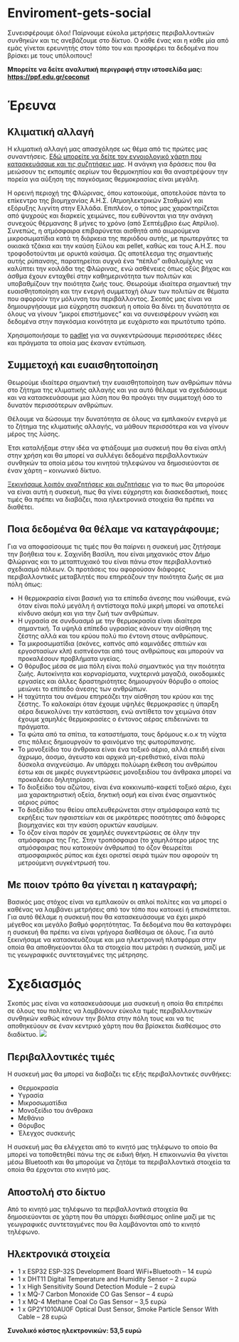 # Enviroment-gets-social
Συνεισφέρουμε όλοι! Παίρνουμε εύκολα μετρήσεις περιβαλλοντικών συνθηκών και τις ανεβάζουμε στο δίκτυο. Ο κάθε ένας και η κάθε μία από εμάς γίνεται ερευνητής στον τόπο του και προσφέρει τα δεδομένα που βρίσκει με τους υπόλοιπους!

**Μπορείτε να δείτε αναλυτική περιγραφή στην ιστοσελίδα μας: https://ppf.edu.gr/coconut**

# Έρευνα
## Κλιματική αλλαγή
Η κλιματική αλλαγή μας απασχόλησε ως θέμα από τις πρώτες μας συναντήσεις. [Εδώ μπορείτε να δείτε τον εννοιολογικό χάρτη που κατασκευάσαμε και τις συζητήσεις μας](https://ppf.edu.gr/hackers/archives/1262 "Εδώ μπορείτε να δείτε τον εννοιολογικό χάρτη που κατασκευάσαμε και τις συζητήσεις μας"). Η ανάγκη για δράσεις που θα μειώσουν τις εκπομπές αερίων του θερμοκηπίου και θα αναστρέψουν την πορεία για αύξηση της παγκόσμιας θερμοκρασίας είναι μεγάλη. 

Η ορεινή περιοχή της Φλώρινας, όπου κατοικούμε, αποτελούσε πάντα το επίκεντρο της βιομηχανίας Α.Η.Σ. (Ατμοηλεκτρικών Σταθμών) και εξόρυξης λιγνίτη στην Ελλάδα. Επιπλέον, ο τόπος μας χαρακτηρίζεται από ψυχρούς και διαρκείς χειμώνες, που ευθύνονται για την ανάγκη συνεχούς θέρμανσης 8 μήνες το χρόνο (από Σεπτέμβριο έως Απρίλιο). Συνεπώς, η ατμόσφαιρα επιβαρύνεται αισθητά από αιωρούμενα μικροσωματίδια κατά τη διάρκεια της περιόδου αυτής, με πρωτεργάτες τα οικιακά τζάκια και την καύση ξύλου και pellet, καθώς και τους Α.Η.Σ. που τροφοδοτούνται με ορυκτά καύσιμα. Ως αποτέλεσμα της σημαντικής αυτής ρύπανσης, παρατηρείται συχνά ένα “πέπλο” αιθαλομίχλης να καλύπτει την κοιλάδα της Φλώρινας, ενώ ασθένειες όπως οξύς βήχας και άσθμα έχουν ενταχθεί στην καθημερινότητα των πολιτών και υποβαθμίζουν την ποιότητα ζωής τους. Θεωρούμε ιδιαίτερα σημαντική την ευαισθητοποίηση και την ενεργή συμμετοχή όλων των πολιτών σε θέματα που αφορούν την μόλυνση του περιβάλλοντος. Σκοπός μας είναι να δημιουργήσουμε μια εύχρηστη συσκευή η οποία θα δίνει τη δυνατότητα σε όλους να γίνουν “μικροί επιστήμονες” και να συνεισφέρουν γνώση και δεδομένα στην παγκόσμια κοινότητα με ευχάριστο και πρωτότυπο τρόπο.

Χρησιμοποιήσαμε το [padlet](https://padlet.com/ioarvanit/c3maulbxprcy "padlet") για να συγκεντρώσουμε περισσότερες ιδέες και πράγματα τα οποία μας έκαναν εντύπωση.

## Συμμετοχή και ευαισθητοποίηση
Θεωρούμε ιδιαίτερα σημαντική την ευαισθητοποίηση των ανθρώπων πάνω στο ζήτημα της κλιματικής αλλαγής και για αυτό θέλαμε να σχεδιάσουμε και να κατασκευάσουμε μια λύση που θα προάγει την συμμετοχή όσο το δυνατόν περισσότερων ανθρώπων.

Θέλουμε να δώσουμε την δυνατότητα σε όλους να εμπλακούν ενεργά με το ζήτημα της κλιματικής αλλαγής, να μάθουν περισσότερα και να γίνουν μέρος της λύσης.

Έτσι καταλήξαμε στην ιδέα να φτιάξουμε μια συσκευή που θα είναι απλή στην χρήση και θα μπορεί να συλλέγει δεδομένα περιβαλλοντικών συνθηκών τα οποία μέσω του κινητού τηλεφώνου να δημοσιεύονται σε έναν χάρτη – κοινωνικό δίκτυο.

[Ξεκινήσαμε λοιπόν αναζητήσεις και συζητήσεις](https://padlet.com/bobosgiannis/Project "Ξεκινήσαμε λοιπόν αναζητήσεις και συζητήσεις") για το πως θα μπορούσε να είναι αυτή η συσκευή, πως θα γίνει εύχρηστη και διασκεδαστική, ποιες τιμές θα πρέπει να διαβάζει, ποια ηλεκτρονικά στοιχεία θα πρέπει να διαθέτει.
## Ποια δεδομένα θα θέλαμε να καταγράφουμε;
Για να αποφασίσουμε τις τιμές που θα παίρνει η συσκευή μας ζητήσαμε την βοήθεια του κ. Σαχινίδη Βασίλη, που είναι μηχανικός στον Δήμο Φλώρινας και το μεταπτυχιακό του είναι πάνω στον περιβαλλοντικό σχεδιασμό πόλεων. Οι προτάσεις του αφορούσαν διάφορες περιβαλλοντικές μεταβλητές που επηρεάζουν την ποιότητα ζωής σε μια πόλη όπως: 
- Η θερμοκρασία είναι βασική για τα επίπεδα άνεσης που νιώθουμε, ενώ όταν είναι πολύ μεγάλη ή αντίστοιχα πολύ μικρή μπορεί να αποτελεί κίνδυνο ακόμη και για την ζωή των ανθρώπων.
- Η υγρασία σε συνδυασμό με την θερμοκρασία είναι ιδιαίτερα σημαντική. Τα υψηλά επίπεδα υγρασίας κάνουν την αίσθηση της ζέστης αλλά και του κρύου πολύ πιο έντονη στους ανθρώπους.
- Τα μικροσωματίδια (σκόνες, καπνός από καμινάδες σπιτιών και εργοστασίων κλπ) εισπνέονται από τους ανθρώπους και μπορούν να προκαλέσουν προβλήματα υγείας.
- Ο θόρυβος μέσα σε μια πόλη είναι πολύ σημαντικός για την ποιότητα ζωής. Αυτοκίνητα και κορναρίσματα, νυχτερινά μαγαζιά, οικοδομικές εργασίες και άλλες δραστηριότητες δημιουργούν θόρυβο ο οποίος μειώνει το επίπεδο άνεσης των ανθρώπων.
- Η ταχύτητα του ανέμου επηρεάζει την αίσθηση του κρύου και της ζέστης. Το καλοκαίρι όταν έχουμε υψηλές θερμοκρασίες η ύπαρξη αέρα διευκολύνει την κατάσταση, ενώ αντίθετα τον χειμώνα όταν έχουμε χαμηλές θερμοκρασίες ο έντονος αέρας επιδεινώνει τα πράγματα. 
- Τα φώτα από τα σπίτια, τα καταστήματα, τους δρόμους κ.ο.κ τη νύχτα στις πόλεις δημιουργούν το φαινόμενο της φωτορύπανσης.
- Το μονοξείδιο του άνθρακα είναι ένα τοξικό αέριο, αλλά επειδή είναι άχρωμο, άοσμο, άγευστο και αρχικά μη-ερεθιστικό, είναι πολύ δύσκολα ανιχνεύσιμο. Αν υπάρχει πολύωρη έκθεση του ανθρώπου έστω και σε μικρές συγκεντρώσεις μονοξειδίου του άνθρακα μπορεί να προκαλέσει δηλητηρίαση.
- Το διοξείδιο του αζώτου, είναι ένα κοκκινωπό-καφετί τοξικό αέριο, έχει μια χαρακτηριστική οξεία, δηκτική οσμή και είναι ένας σημαντικός αέριος ρύπος
- Το διοξείδιο του θείου απελευθερώνεται στην ατμόσφαιρα κατά τις εκρήξεις των ηφαιστείων και σε μικρότερες ποσότητες από διάφορες βιομηχανίες και την καύση ορυκτών καυσίμων.
- Το όζον είναι παρόν σε χαμηλές συγκεντρώσεις σε όλην την ατμόσφαιρα της Γης. Στην τροπόσφαιρα (το χαμηλότερο μέρος της ατμόσφαιρας που κατοικούν άνθρωποι) το όζον θεωρείται ατμοσφαιρικός ρύπος και έχει οριστεί σειρά τιμών που αφορούν τη μετρούμενη συγκέντρωσή του. 
## Με ποιον τρόπο θα γίνεται η καταγραφή;
Βασικός μας στόχος είναι να εμπλακούν οι απλοί πολίτες και να μπορεί ο καθένας να λαμβάνει μετρήσεις από τον τόπο που κατοικεί ή επισκέπτεται. Για αυτό θέλαμε η συσκευή που θα κατασκευάσουμε να έχει μικρό μέγεθος και μεγάλο βαθμό φορητότητας. Τα δεδομένα που θα καταγράφει η συσκευή θα πρέπει να είναι γρήγορα διαθέσιμα σε όλους. Για αυτό ξεκινήσαμε να κατασκευάζουμε και μια ηλεκτρονική πλατφόρμα στην οποία θα αποθηκεύονται όλα τα στοιχεία που μετράει η συσκεύη, μαζί με τις γεωγραφικές συντεταγμένες της μέτρησης.
# Σχεδιασμός
Σκοπός μας είναι να κατασκευάσουμε μια συσκευή η οποία θα επιτρέπει σε όλους του πολίτες να λαμβάνουν εύκολα τιμές περιβαλλοντικών συνθηκών καθώς κάνουν την βόλτα στην πόλη τους και να τις αποθηκεύουν σε έναν κεντρικό χάρτη που θα βρίσκεται διαθέσιμος στο διαδίκτυο.
![](https://ppf.edu.gr/coconut/wp-content/uploads/2020/01/coconut.png)
## Περιβαλλοντικές τιμές
Η συσκευή μας θα μπορεί να διαβάζει τις εξής περιβαλλοντικές συνθήκες:
- Θερμοκρασία
- Υγρασία
- Μικροσωματίδια
- Μονοξείδιο του άνθρακα
- Μεθάνιο
- Θόρυβος
- Έλεγχος συσκευής

Η συσκευή μας θα ελέγχεται από το κινητό μας τηλέφωνο το οποίο θα μπορεί να τοποθετηθεί πάνω της σε ειδική θήκη. Η επικοινωνία θα γίνεται μέσω Bluetooth και θα μπορούμε να ζητάμε τα περιβαλλοντικά στοιχεία τα οποία θα έρχονται στο κινητό μας.

## Αποστολή στο δίκτυο
Από το κινητό μας τηλέφωνο τα περιβαλλοντικά στοιχεία θα δημοσιεύονται σε χάρτη που θα υπάρχει διαθέσιμος online μαζί με τις γεωγραφικές συντεταγμένες που θα λαμβάνονται από το κινητό τηλέφωνο.

## Ηλεκτρονικά στοιχεία
- 1 x ESP32 ESP-32S Development Board WiFi+Bluetooth – 14 ευρώ
- 1 x DHT11 Digital Temperature and Humidity Sensor – 2 ευρώ
- 1 x High Sensitivity Sound Detection Module – 2 ευρώ
- 1 x MQ-7 Carbon Monoxide CO Gas Sensor – 4 ευρώ
- 1 x MQ-4 Methane Coal Co Gas Sensor – 3,5 ευρώ
- 1 x GP2Y1010AU0F Optical Dust Sensor, Smoke Particle Sensor With Cable – 28 ευρώ

**Συνολικό κόστος ηλεκτρονικών: 53,5 ευρώ**

